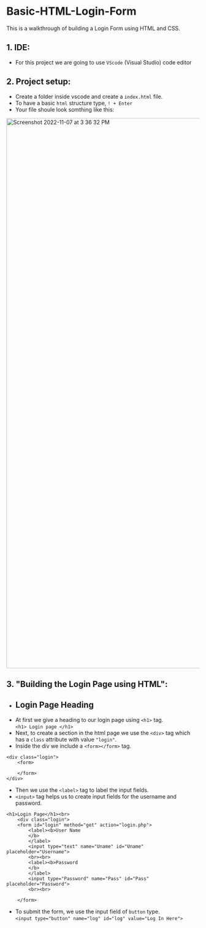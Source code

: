 # Basic-HTML-Login-Form
This is a walkthrough of building a Login Form using HTML and CSS.  

## 1. IDE:
- For this project we are going to use ```VScode``` (Visual Studio) code editor

## 2. Project setup:
- Create a folder inside vscode and create a ```index.html``` file.
- To have a basic ```html``` structure type, ```! + Enter```
- Your file shoule look somthing like this:
<img width="1435" alt="Screenshot 2022-11-07 at 3 36 32 PM" src="https://user-images.githubusercontent.com/66726759/200276984-ce22cd15-c89a-4e21-a8f8-84d137cbf12c.png">


## 3. "Building the Login Page using HTML":

- ## Login Page Heading 
- At first we give a heading to our login page using ```<h1>``` tag. </br>
```<h1> Login page </h1>``` 
- Next, to create a section in the html page we use the ```<div>``` tag which has a ```class``` attribute  with value ```"login"```.</br>
- Inside the div we include a ```<form></form>``` tag. </br>
```
<div class="login">    
    <form>    
         
    </form>     
</div>  
```
- Then we use the ```<label>``` tag to label the input fields.
- ```<input>``` tag helps us to create input fields for the username and password. </br>
```
<h1>Login Page</h1><br>    
    <div class="login">    
    <form id="login" method="get" action="login.php">    
        <label><b>User Name     
        </b>    
        </label>    
        <input type="text" name="Uname" id="Uname" placeholder="Username">    
        <br><br>    
        <label><b>Password     
        </b>    
        </label>    
        <input type="Password" name="Pass" id="Pass" placeholder="Password">    
        <br><br>        
          
    </form>     
 ```
 - To submit the form, we use the input field of ```button``` type. </br>
 ```<input type="button" name="log" id="log" value="Log In Here">```
  

